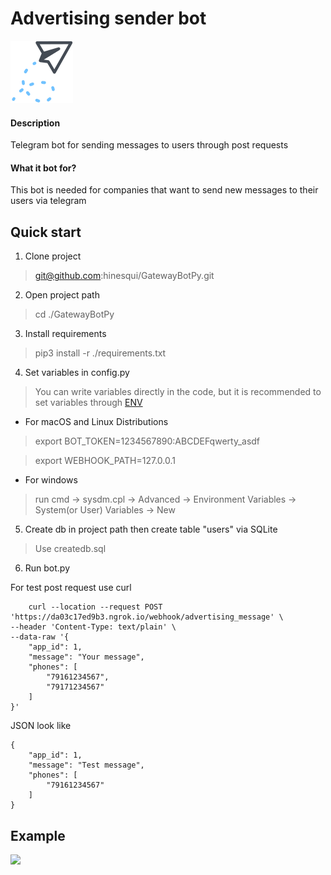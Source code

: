 # Advertising sender bot
![](img/tg_icon.png)
#### Description
Telegram bot for sending messages to users through post requests

#### What it bot for?
This bot is needed for companies that want to send new messages to their users via telegram

## Quick start
1. Clone project
> git@github.com:hinesqui/GatewayBotPy.git

2. Open project path
> cd ./GatewayBotPy

3. Install requirements 
> pip3 install -r ./requirements.txt

4. Set variables in config.py
> You can write variables directly in the code, but it is recommended to set variables through [ENV](https://en.wikipedia.org/wiki/Environment_variable)

- For macOS and Linux Distributions
> export BOT_TOKEN=1234567890:ABCDEFqwerty_asdf

> export WEBHOOK_PATH=127.0.0.1

- For windows

> run cmd -> sysdm.cpl -> Advanced -> Environment Variables -> System(or User) Variables -> New

5. Create db in project path then create table "users" via SQLite 
> Use createdb.sql

6. Run bot.py

For test post request use curl
    
        curl --location --request POST 'https://da03c17ed9b3.ngrok.io/webhook/advertising_message' \
    --header 'Content-Type: text/plain' \
    --data-raw '{
        "app_id": 1,
        "message": "Your message",
        "phones": [
            "79161234567",
            "79171234567"
        ]
    }'
    
JSON look like 
    
    {
        "app_id": 1,
        "message": "Test message",
        "phones": [
            "79161234567"
        ]
    }
    
## Example
![](img/example.gif)
